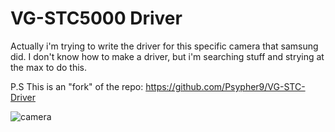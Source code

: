# VG-STC5000 Driver
Actually i'm trying to write the driver for this specific camera that samsung did.
I don't know how to make a driver, but i'm searching stuff and strying at the max to do this.

P.S This is an "fork" of the repo: https://github.com/Psypher9/VG-STC-Driver

![camera](https://github.com/Daniel-176/Windows-10-VG-STC5000-Driver/assets/78708647/1f7fa39c-3a54-4873-ae2d-5a142d6f0491)
